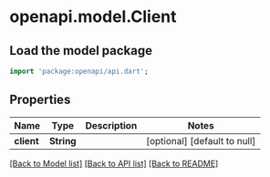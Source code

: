 # openapi.model.Client

## Load the model package
```dart
import 'package:openapi/api.dart';
```

## Properties
Name | Type | Description | Notes
------------ | ------------- | ------------- | -------------
**client** | **String** |  | [optional] [default to null]

[[Back to Model list]](../README.md#documentation-for-models) [[Back to API list]](../README.md#documentation-for-api-endpoints) [[Back to README]](../README.md)


